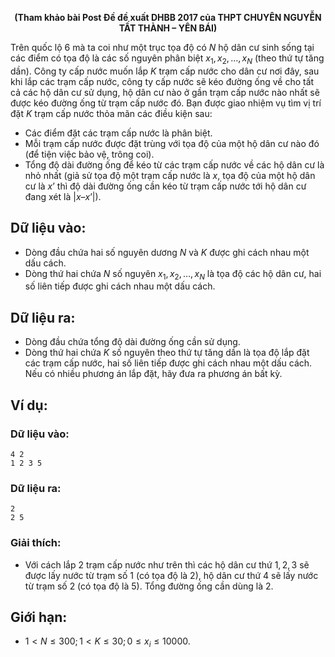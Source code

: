 **<center>(Tham khảo bài Post Đề đề xuất DHBB 2017 của THPT CHUYÊN NGUYỄN TẤT THÀNH – YÊN BÁI)</center>**

Trên quốc lộ $6$ mà ta coi như một trục tọa độ có $N$ hộ dân cư sinh sống tại các điểm có tọa độ là các số nguyên phân biệt $x_1, x_2, …, x_N$ (theo thứ tự tăng dần). Công ty cấp nước muốn lắp $K$ trạm cấp nước cho dân cư nơi đây, sau khi lắp các trạm cấp nước, công ty cấp nước sẽ kéo đường ống về cho tất cả các hộ dân cư sử dụng, hộ dân cư nào ở gần trạm cấp nước nào nhất sẽ được kéo đường ống từ trạm cấp nước đó. Bạn được giao nhiệm vụ tìm vị trí đặt $K$ trạm cấp nước thỏa mãn các điều kiện sau:
- Các điểm đặt các trạm cấp nước là phân biệt.
- Mỗi trạm cấp nước được đặt trùng với tọa độ của một hộ dân cư nào đó (để tiện việc bảo vệ, trông coi).
- Tổng độ dài đường ống để kéo từ các trạm cấp nước về các hộ dân cư là nhỏ nhất (giả sử tọa độ một trạm cấp nước là $x$, tọa độ của một hộ dân cư là $x’$ thì độ dài đường ống cần kéo từ trạm cấp nước tới hộ dân cư đang xét là $|x – x’|$).

## Dữ liệu vào:
- Dòng đầu chứa hai số nguyên dương $N$ và $K$ được ghi cách nhau một dấu cách.
- Dòng thứ hai chứa $N$ số nguyên $x_1, x_2, …, x_N$ là tọa độ các hộ dân cư, hai số liên tiếp được ghi cách nhau một dấu cách.

## Dữ liệu ra:
- Dòng đầu chứa tổng độ dài đường ống cần sử dụng.
- Dòng thứ hai chứa $K$ số nguyên theo thứ tự tăng dần là tọa độ lắp đặt các trạm cấp nước, hai số liên tiếp được ghi cách nhau một dấu cách. Nếu có nhiều phương án lắp đặt, hãy đưa ra phương án bất kỳ.

## Ví dụ:
### Dữ liệu vào:
```
4 2
1 2 3 5
```

### Dữ liệu ra:
```
2
2 5
```

### Giải thích:
- Với cách lắp $2$ trạm cấp nước như trên thì các hộ dân cư thứ $1, 2, 3$ sẽ được lấy nước từ trạm số $1$ (có tọa độ là $2$), hộ dân cư thứ $4$ sẽ lấy nước từ trạm số $2$ (có tọa độ là $5$). Tổng đường ống cần dùng là $2$.

## Giới hạn:
- $1 < N ≤ 300; 1 < K ≤ 30; 0 ≤ x_i ≤ 10000$.